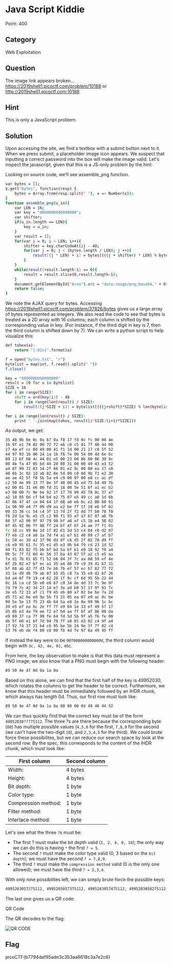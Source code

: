 # Java Script Kiddie

Point: 400

## Category

Web Exploitation

## Question

The image link appears broken... https://2019shell1.picoctf.com/problem/10188 or http://2019shell1.picoctf.com:10188

## Hint

This is only a JavaScript problem.

## Solution

Upon accessing the site, we find a textbox with a submit button next to it. When we press submit, a placeholder image icon appears. We suspect that inputting a correct password into the box will make the image valid. Let's inspect the javascript, given that this is a JS-only problem by the hint:

Looking on source code, we'll see assemble_png function. 

```bash
var bytes = [];
$.get("bytes", function(resp) {
	bytes = Array.from(resp.split(" "), x => Number(x));
}
function assemble_png(u_in){
	var LEN = 16;
	var key = "0000000000000000";
	var shifter;
	if(u_in.length == LEN){
		key = u_in;
	}
	var result = [];
	for(var i = 0; i < LEN; i++){
		shifter = key.charCodeAt(i) - 48;
		for(var j = 0; j < (bytes.length / LEN); j ++){
			result[(j * LEN) + i] = bytes[(((j + shifter) * LEN) % bytes.length) + i]
		}
	}
	while(result[result.length-1] == 0){
		result = result.slice(0,result.length-1);
	}
	document.getElementById("Area").src = "data:image/png;base64," + btoa(String.fromCharCode.ap(null, new Uint8Array(result)));
	return false;
}
```

We note the AJAX query for bytes. Accessing https://2019shell1.picoctf.com/problem/37826/bytes gives us a large array of bytes represented as integers. We also read the code to see that bytes is treated as a 2D array with 16 columns; each column is shifted by the corresponding value in key. (For instance, if the third digit in key is 7, then the third column is shifted down by 7). We can write a python script to help visualize this:

```bash
def tohex(a):
	return "{:02x}".format(a)

f = open("bytes.txt", "r")
bytelist = map(int, f.read().split(" "))
f.close()

key = "0000000000000000"
result = [0 for x in bytelist]
SIZE = 16
for i in range(SIZE):
	shift = ord(key[i]) - 48
	for j in range(len(result) / SIZE):
		result[(j*SIZE + i)] = bytelist[(((j+shift)*SIZE) % len(bytelist)) + i]

for i in range(len(result) / SIZE):
	print ' '.join(map(tohex, result[i*SIZE:(i+1)*SIZE]))
```

As output, we get:

```bash
35 48 9b 0e 0c 0a b7 0a f8 17 fd 0c fc 00 00 4e
1b 9f e1 74 82 00 72 72 e6 c0 c5 81 7f 48 44 00
17 4a ef cc 0d 49 00 41 f1 1d 00 21 17 c0 5f 52
44 97 93 1b 00 24 1a 1b f6 fe 00 54 00 4d 6e 6c
89 13 6f 60 4c 44 01 e5 00 23 00 8b 00 06 39 9c
00 4b fa 47 05 bd 44 20 00 31 00 00 49 43 e3 52
a4 8f 99 72 03 14 2f 88 01 e2 9c 00 00 ea 17 c8
40 6b 3c 02 1d ab 82 8e 54 00 c8 0d 9b f1 e2 30
ae ae 42 5f f8 5b 5a e4 c9 00 97 00 e0 cc ac df
c2 50 4e 99 33 7f 0e 3f 48 00 45 ed 75 bd 40 7b
e2 00 01 31 e6 00 fd 31 18 00 5e 51 6f a1 ec b2
e3 00 00 fc 9e be 92 1f 17 78 99 45 78 8c 37 a7
a2 10 85 0d cf b4 b4 e2 75 07 e5 49 cc a0 1d 6b
47 06 47 4f ce 04 64 1f 08 a0 e6 bc e2 08 60 01
1a 96 99 e4 7f 09 d9 aa e2 be ff 1f 18 e6 bf 02
00 33 36 cc 54 c4 3f 13 7d 2f f2 dd 7f b0 78 f8
f6 2d 5a 9c e5 c5 c2 98 f1 93 a7 a7 67 87 a6 fb
80 3f e2 90 9f 97 79 98 bf a0 af c5 1b e4 58 02
0f 45 92 06 ff 88 ff 24 bf 4f 6f 24 ae 7f f1 91
fc 18 cc 99 8e 1d 1f 82 61 5d 53 c4 04 c0 d2 07
f7 eb c2 c4 a8 1a 7d f4 a1 e7 b1 40 09 c7 af b7
1c 58 ec 3d a2 37 96 dd 0f c6 d5 2f 02 78 d9 ff
c6 e9 95 61 fc 55 e1 d5 e3 9b b4 f9 cd 23 1d 52
44 f1 83 82 f5 bb bf bd 5a bf b1 e0 18 92 f0 a4
0b 5c 7f f2 0d 4c 56 37 ba 43 07 5f a2 c5 e5 aa
fa d1 7b 61 85 f1 52 b6 84 3f 7c aa 88 59 ef 4e
6f 2b 02 e7 b7 ec a1 35 a4 08 79 c9 39 41 b7 31
bf 68 ab d2 7f d3 7e bb 7b ef 57 ec b7 82 77 72
33 1e d9 d6 79 ab 07 b5 d5 c8 7a 35 e9 d2 b7 26
bd a4 6f f9 19 c4 62 28 1f 9c cf 6d 95 5b 22 44
0c 16 ca cd 5b e0 e8 67 c9 34 8e dd 33 7c 9e 9f
7d 79 7c 42 34 27 14 e7 3e a9 b0 57 1f 9f 91 7c
3e e5 f2 33 af c1 f9 45 eb 80 a7 02 be be 7a 2d
d5 f1 a2 6e ed 9a 5b f3 31 05 ea 07 e9 ac 0c be
99 5e 5e 13 f5 23 4b 64 5a e8 2e 8e 99 96 1c bc
39 e5 e7 ea bc 2e ff 7f e9 04 1e 33 ef 49 57 17
d5 0b e3 4a f9 ee f2 e7 bd aa ff 6f af 86 00 da
e9 89 37 ca 7f 90 fe 64 fd 5d 5b 9f a5 f6 fe 00
db 5f 60 e1 bf 7d 94 78 ff a0 01 d3 02 c4 9f a4
17 92 74 37 21 b4 c6 95 be 5b 24 9e 3f 7f 02 c4
53 76 eb de f4 00 c0 00 fb 4d fe 97 8a 49 45 ff
```

If instead the key were to be `0070000000000000`, the third column would begin with `3c, 42, 4e, 01,` etc.

From here, the key observation to make is that this data must represent a PNG image; we also know that a PNG must begin with the following header:

```bash
89 50 4e 47 0d 0a 1a 0a
```

Based on this alone, we can find that the first half of the key is 49952030, which rotates the columns to get the header to be correct. Furthermore, we know that this header must be immediately followed by an IHDR chunk, which always has length 0d. Thus, our first row must look like:

```bash
89 50 4e 47 0d 0a 1a 0a 00 00 00 0d 49 48 44 52
```

We can thus quickly find that the correct key must be of the form `49952030???75112`. The three ?s are there because the corresponding byte (`00`) has multiple possible values (`4,5,6` for the first, `7,8,9` for the second (we can't have the two-digit `10`), and `2,3,4,5` for the third). We could brute force these possibilites, but we can reduce our search space by look at the second row. By the spec, this corresponds to the content of the IHDR chunk, which must look like:

First column | Second column
------------ | -------------
Width:       |        4 bytes
Height:      |        4 bytes
Bit depth:   |        1 byte
Color type:  |        1 byte
Compression method: | 1 byte
Filter method:      | 1 byte
Interlace method:   | 1 byte

Let's see what the three `?`s must be:

* The first ? must make the bit depth valid (`1, 2, 4, 8, 16`); the only way we can do this is having `*` the first `? = 5`.
* The second `?` must make the color type valid (0, 3 based on the `bit depth`); we must have the second `? = 7,8,9`.
* The third `?` must make the `compression method` valid (0 is the only one allowed); we must have the third `? = 2,3,4`.

With only nine possibilites left, we can simply brute force the possible keys: 

```bash 
4995203057275112, 4995203057375112, 4995203057475112, 4995203058275112, 4995203058375112, 4995203058475112, 4995203059275112, 4995203059375112, 4995203059475112. 
```

The last one gives us a QR code:

QR Code

The QR decodes to the flag:

![QR CODE](https://github.com/m14ghost/PicoCTF-2019-Writeup/blob/master/Web%20Exploitation/qr.png)

## Flag

picoCTF{b7794daf95ade3c353aa8618c3a7e2c6}